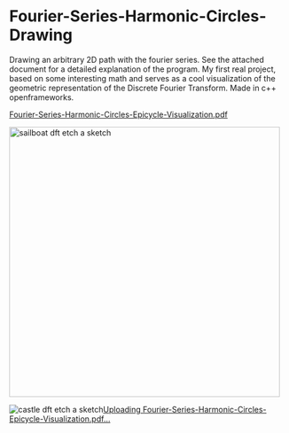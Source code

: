 # Fourier-Series-Harmonic-Circles-Drawing
Drawing an arbitrary 2D path with the fourier series. See the attached document for a detailed explanation of the program. My first real project, based on some interesting math and serves as a cool visualization of the geometric representation of the Discrete Fourier Transform. Made in c++ openframeworks. 

[Fourier-Series-Harmonic-Circles-Epicycle-Visualization.pdf](https://github.com/David-PaulR/Fourier-Series-Harmonic-Circles-Drawing/files/12447783/Fourier-Series-Harmonic-Circles-Epicycle-Visualization.pdf)




<img width="488" alt="sailboat dft etch a sketch" src="https://github.com/David-PaulR/Fourier-Series-Harmonic-Circles-Drawing/assets/137151163/6bf3ecb5-84c6-4c98-9a28-8eb0b1e234f1">





![castle dft etch a sketch](https://github.com/David-PaulR/Fourier-Series-Harmonic-Circles-Drawing/assets/137151163/f5dc8cee-e4c2-458c-bf32-79a279476b68)[Uploading Fourier-Series-Harmonic-Circles-Epicycle-Visualization.pdf…]()
